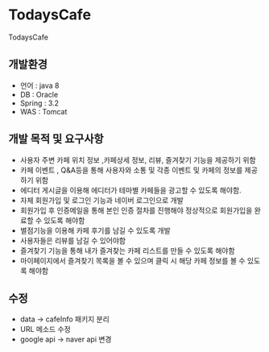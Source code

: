 # TodaysCafe
TodaysCafe

## 개발환경
- 언어 : java 8
- DB : Oracle
- Spring : 3.2
- WAS : Tomcat


## 개발 목적 및 요구사항
 - 사용자 주변 카페 위치 정보 ,카페상세 정보, 리뷰, 즐겨찾기 기능을 제공하기 위함
 - 카페  이벤트 , Q&A등을 통해 사용자와 소통 및 각종 이벤트 및 카페의 정보를 제공하기 위함
 - 에디터 게시글을 이용해 에디터가 테마별 카페들을 광고할 수 있도록 해야함.
 - 자체 회원가입 및 로그인 기능과 네이버 로그인으로 개발
 - 회원가입 후 인증메일을 통해 본인 인증 절차를 진행해야 정상적으로 회원가입을 완료할 수 있도록 해야함
 - 별점기능을 이용해 카페 후기를 남길 수 있도록 개발
 - 사용자들은 리뷰를 남길 수 있어야함
 - 즐겨찾기 기능을 통해 내가 즐겨찾는 카페 리스트를 만들 수 있도록 해야함
 - 마이페이지에서 즐겨찾기 목록을 볼 수 있으며 클릭 시 해당 카페 정보를 볼 수 있도록 해야함



  ## 수정
- data -> cafeInfo 패키지 분리  
-  URL 메소드 수정 
- google api -> naver api 변경  
